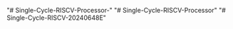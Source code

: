 "# Single-Cycle-RISCV-Processor-" 
"# Single-Cycle-RISCV-Processor" 
"# Single-Cycle-RISCV-20240648E" 
